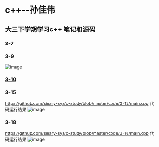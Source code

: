 # c++--孙佳伟
## 大三下学期学习c++ 笔记和源码
### 3-7

### 3-9
![image](https://github.com/sinary-sys/c-study/blob/master/pictures/3_9.png)
### [3-10](https://github.com/sinary-sys/c-study/tree/master/code/3-10)
### 3-15
https://github.com/sinary-sys/c-study/blob/master/code/3-15/main.cpp
代码运行结果
![image](https://github.com/sinary-sys/c-study/blob/master/pictures/3-15.png)
### 3-18
https://github.com/sinary-sys/c-study/blob/master/code/3-18/main.cpp
代码运行结果
![image](https://github.com/sinary-sys/c-study/blob/master/pictures/3-18-1.png)
